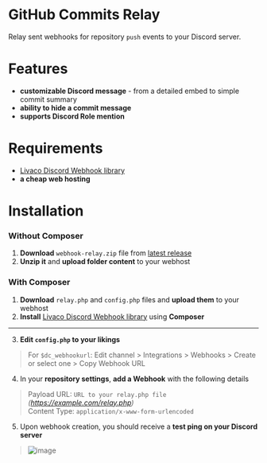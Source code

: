 # GitHub Commits Relay
Relay sent webhooks for repository `push` events to your Discord server.

# Features
- **customizable Discord message** - from a detailed embed to simple commit summary
- **ability to hide a commit message**
- **supports Discord Role mention**

# Requirements
- [Livaco Discord Webhook library](https://github.com/LivacoNew/EasyDiscordWebhook)
- **a cheap web hosting**

# Installation
### Without Composer
1. **Download** ``webhook-relay.zip`` file from [latest release](https://github.com/dotCore-off/webhook-relay/releases/download/1.0/webhook-relay.zip)
2. **Unzip it** and **upload folder content** to your webhost

### With Composer
1. **Download** ``relay.php`` and ``config.php`` files and **upload them** to your webhost
2. **Install** [Livaco Discord Webhook library](https://github.com/LivacoNew/EasyDiscordWebhook) using **Composer**

---

3. **Edit ``config.php`` to your likings**
> For ``$dc_webhookurl``: Edit channel > Integrations > Webhooks > Create or select one > Copy Webhook URL
4. In your **repository settings**, **add a Webhook** with the following details
> Payload URL: `URL to your relay.php file` *(https://example.com/relay.php)*  
> Content Type: `application/x-www-form-urlencoded`
5. Upon webhook creation, you should receive a **test ping on your Discord server**
> ![image](https://user-images.githubusercontent.com/64563384/223610428-4b47fafd-1f90-4e71-b515-7093bf83edb1.png)
